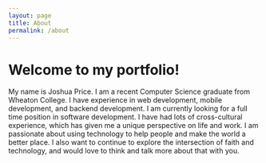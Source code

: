 ```yaml
---
layout: page
title: About
permalink: /about
---
```


# Welcome to my portfolio!

My name is Joshua Price. I am a recent Computer Science graduate from Wheaton College. I have experience in web development, mobile development, and backend development. I am currently looking for a full time position in software development. I have had lots of cross-cultural experience, which has given me a unique perspective on life and work. I am passionate about using technology to help people and make the world a better place. I also want to continue to explore the intersection of faith and technology, and would love to think and talk more about that with you.
